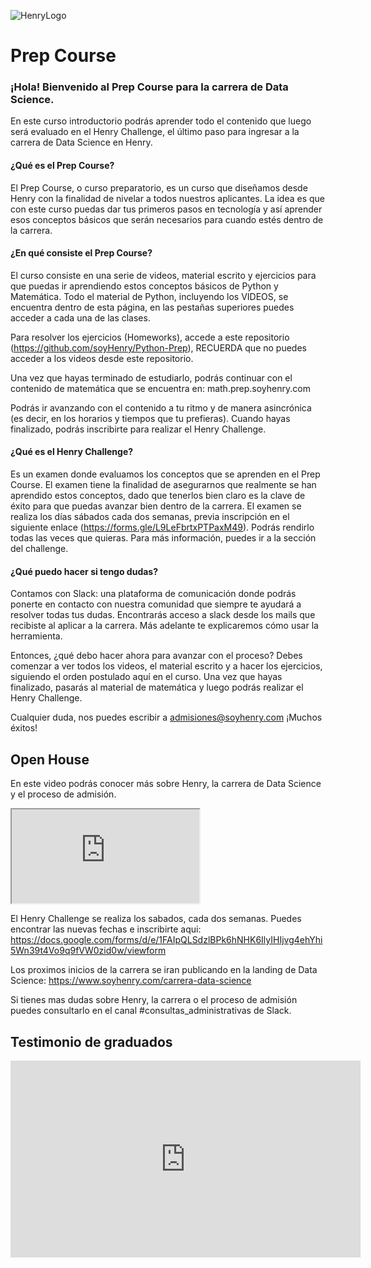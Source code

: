 ![HenryLogo](https://d31uz8lwfmyn8g.cloudfront.net/Assets/logo-henry-white-lg.png)

<!--# ANALYTICS:-->
<!-- Google tag (gtag.js) -->
<script async src="https://www.googletagmanager.com/gtag/js?id=UA-161500899-3">
</script>
<script>
  window.dataLayer = window.dataLayer || [];
  function gtag(){dataLayer.push(arguments);}
  gtag('js', new Date());
  gtag('config', 'UA-161500899-3');
</script>

<!--# GOOGLE TAG MANAGER-->
<!--# HEAD-->
<!-- Google Tag Manager -->
<script>
  (function(w,d,s,l,i){w[l]=w[l]||[];w[l].push({'gtm.start':
  new Date().getTime(),event:'gtm.js'});var f=d.getElementsByTagName(s)[0],
  j=d.createElement(s),dl=l!='dataLayer'?'&l='+l:'';j.async=true;j.src=
  'https://www.googletagmanager.com/gtm.js?id='+i+dl;f.parentNode.insertBefore(j,f);
  })(window,document,'script','dataLayer','GTM-5Z2JFWV');
</script>
<!-- End Google Tag Manager -->
<!--# BODY-->
<!-- Google Tag Manager (noscript) -->
<noscript>
  <iframe src="https://www.googletagmanager.com/ns.html?id=GTM-5Z2JFWV"
height="0" width="0" style="display:none;visibility:hidden">
  </iframe>
</noscript>
<!-- End Google Tag Manager (noscript) -->

# Prep Course 

### ¡Hola! Bienvenido al Prep Course para la carrera de Data Science. 

En este curso introductorio podrás aprender todo el contenido que luego será evaluado en el Henry Challenge, el último paso para ingresar a la carrera de Data Science en Henry. 

#### ¿Qué es el Prep Course? 


El Prep Course, o curso preparatorio, es un curso que diseñamos desde Henry con la finalidad de nivelar a todos nuestros aplicantes. La idea es que con este curso puedas dar tus primeros pasos en tecnología y así aprender esos conceptos básicos que serán necesarios para cuando estés dentro de la carrera. 

#### ¿En qué consiste el Prep Course? 

El curso consiste en una serie de videos, material escrito y ejercicios para que puedas ir aprendiendo estos conceptos básicos de Python y Matemática. 
Todo el material de Python, incluyendo los VIDEOS, se encuentra dentro de esta página, en las pestañas superiores puedes acceder a cada una de las clases. 

Para resolver los ejercicios (Homeworks), accede a este repositorio (https://github.com/soyHenry/Python-Prep), RECUERDA que no puedes acceder a los videos desde este repositorio.

Una vez que hayas terminado de estudiarlo, podrás continuar con el contenido de matemática que se encuentra en: math.prep.soyhenry.com

Podrás ir avanzando con el contenido a tu ritmo y de manera asincrónica (es decir, en los horarios y tiempos que tu prefieras). Cuando hayas finalizado, podrás inscribirte para realizar el Henry Challenge. 

#### ¿Qué es el Henry Challenge? 

Es un examen donde evaluamos los conceptos que se aprenden en el Prep Course. El examen tiene la finalidad de asegurarnos que realmente se han aprendido estos conceptos, dado que tenerlos bien claro es la clave de éxito para que puedas avanzar bien dentro de la carrera. 
El examen se realiza los días sábados cada dos semanas, previa inscripción en el siguiente enlace (https://forms.gle/L9LeFbrtxPTPaxM49). Podrás rendirlo todas las veces que quieras. Para más información, puedes ir a la sección del challenge. 

#### ¿Qué puedo hacer si tengo dudas? 


Contamos con Slack: una plataforma de comunicación donde podrás ponerte en contacto con nuestra comunidad que siempre te ayudará a resolver todas tus dudas. Encontrarás acceso a slack desde los mails que recibiste al aplicar a la carrera. Más adelante te explicaremos cómo usar la herramienta. 

Entonces, ¿qué debo hacer ahora para avanzar con el proceso? 
Debes comenzar a ver todos los videos, el material escrito y a hacer los ejercicios, siguiendo el orden postulado aquí en el curso. Una vez que hayas finalizado, pasarás al material de matemática y luego podrás realizar el Henry Challenge. 


Cualquier duda, nos puedes escribir a admisiones@soyhenry.com
¡Muchos éxitos!



## Open House

En este video podrás conocer más sobre Henry, la carrera de Data Science y el proceso de admisión. 

<div class="iframeContainer">
  <iframe src="https://player.vimeo.com/video/682041440" allow="autoplay; fullscreen" allowfullscreen></iframe>
</div>


El Henry Challenge se realiza los sabados, cada dos semanas. 
Puedes encontrar las nuevas fechas e inscribirte aqui:
https://docs.google.com/forms/d/e/1FAIpQLSdzlBPk6hNHK6IlyIHIjvg4ehYhi5Wn39t4Vo9q9fVW0zid0w/viewform

Los proximos inicios de la carrera se iran publicando en la landing de Data Science: https://www.soyhenry.com/carrera-data-science

Si tienes mas dudas sobre Henry, la carrera o el proceso de admisión puedes consultarlo en el canal #consultas_administrativas de Slack.

## Testimonio de graduados 

<div class="iframeContainer">
  <iframe width="560" height="315" src="https://www.youtube.com/embed/GrVqJhWYaKQ" title="YouTube video player" frameborder="0" allow="accelerometer; autoplay; clipboard-write; encrypted-media; gyroscope; picture-in-picture" allowfullscreen></iframe>
</div>

